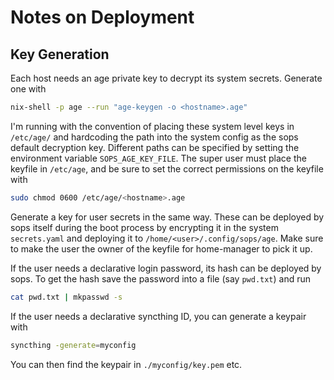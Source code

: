 # Notes on Deployment
## Key Generation

Each host needs an age private key to decrypt its system secrets. Generate one
with

```sh
nix-shell -p age --run "age-keygen -o <hostname>.age"
```

I'm running with the convention of placing these system level keys in
`/etc/age/` and hardcoding the path into the system config as the sops default
decryption key. Different paths can be specified by setting the environment
variable `SOPS_AGE_KEY_FILE`. The super user must place the keyfile in
`/etc/age`, and be sure to set the correct permissions on the keyfile with

```sh
sudo chmod 0600 /etc/age/<hostname>.age
```

Generate a key for user secrets in the same way. These can be deployed by sops
itself during the boot process by encrypting it in the system `secrets.yaml` and
deploying it to `/home/<user>/.config/sops/age`. Make sure to make the user the
owner of the keyfile for home-manager to pick it up.

If the user needs a declarative login password, its hash can be deployed by
sops. To get the hash save the password into a file (say `pwd.txt`) and run

```sh
cat pwd.txt | mkpasswd -s
```

If the user needs a declarative syncthing ID, you can generate a keypair with

```sh
syncthing -generate=myconfig
```

You can then find the keypair in `./myconfig/key.pem` etc.
